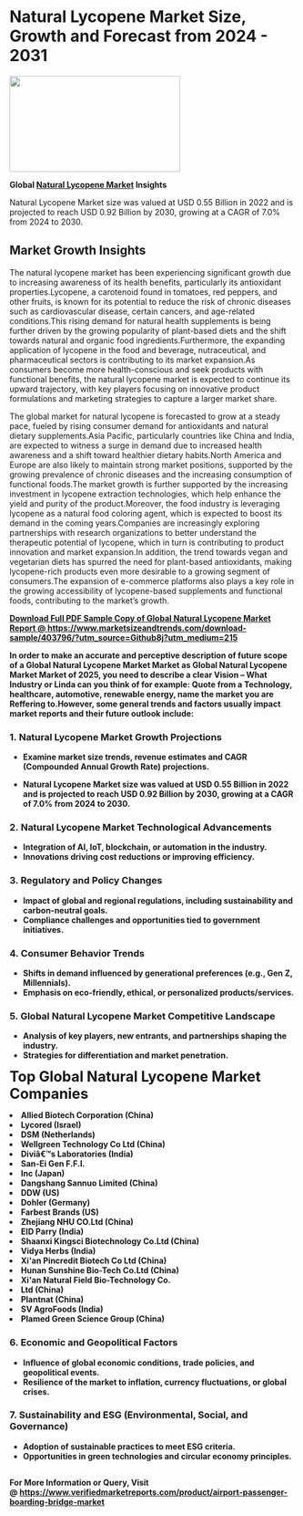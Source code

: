 <H1>Natural Lycopene Market Size, Growth and Forecast from 2024 - 2031</H1><img class="aligncenter size-medium wp-image-584254" src="https://thirdeyenews.in/wp-content/uploads/2024/09/Global-Market-Research-300x168.jpeg" alt="" width="300" height="168" /><p><strong>Global&nbsp;<a href="https://www.marketsizeandtrends.com/download-sample/403796/?utm_source=Github8j?utm_medium=215">Natural Lycopene Market</a> Insights</strong></p><p>Natural Lycopene Market size was valued at USD 0.55 Billion in 2022 and is projected to reach USD 0.92 Billion by 2030, growing at a CAGR of 7.0% from 2024 to 2030.</p><p><h2>Market Growth Insights</h2> <p>The natural lycopene market has been experiencing significant growth due to increasing awareness of its health benefits, particularly its antioxidant properties.Lycopene, a carotenoid found in tomatoes, red peppers, and other fruits, is known for its potential to reduce the risk of chronic diseases such as cardiovascular disease, certain cancers, and age-related conditions.This rising demand for natural health supplements is being further driven by the growing popularity of plant-based diets and the shift towards natural and organic food ingredients.Furthermore, the expanding application of lycopene in the food and beverage, nutraceutical, and pharmaceutical sectors is contributing to its market expansion.As consumers become more health-conscious and seek products with functional benefits, the natural lycopene market is expected to continue its upward trajectory, with key players focusing on innovative product formulations and marketing strategies to capture a larger market share.</p> <p><strong><a href="#"></a></strong></p> <p>The global market for natural lycopene is forecasted to grow at a steady pace, fueled by rising consumer demand for antioxidants and natural dietary supplements.Asia Pacific, particularly countries like China and India, are expected to witness a surge in demand due to increased health awareness and a shift toward healthier dietary habits.North America and Europe are also likely to maintain strong market positions, supported by the growing prevalence of chronic diseases and the increasing consumption of functional foods.The market growth is further supported by the increasing investment in lycopene extraction technologies, which help enhance the yield and purity of the product.Moreover, the food industry is leveraging lycopene as a natural food coloring agent, which is expected to boost its demand in the coming years.Companies are increasingly exploring partnerships with research organizations to better understand the therapeutic potential of lycopene, which in turn is contributing to product innovation and market expansion.In addition, the trend towards vegan and vegetarian diets has spurred the need for plant-based antioxidants, making lycopene-rich products even more desirable to a growing segment of consumers.The expansion of e-commerce platforms also plays a key role in the growing accessibility of lycopene-based supplements and functional foods, contributing to the market’s growth.</p> <p><strong><a href="#"></p><p><span class=""><strong>Download Full PDF Sample Copy of Global Natural Lycopene Market Report</strong> @ <a href="https://www.marketsizeandtrends.com/download-sample/403796/?utm_source=Github8j?utm_medium=215" target="_blank">https://www.marketsizeandtrends.com/download-sample/403796/?utm_source=Github8j?utm_medium=215</a></span></p><p>In order to make an accurate and perceptive description of future scope of a Global&nbsp;Natural Lycopene Market Market as Global&nbsp;Natural Lycopene Market Market of 2025, you need to describe a clear Vision &ndash; What Industry or Linda can you think of for example: Quote from a Technology, healthcare, automotive, renewable energy, name the market you are Reffering to.However, some general trends and factors usually impact market reports and their future outlook include:</p><h3>1.&nbsp;<strong>Natural Lycopene Market Growth Projections</strong></h3><ul><li>Examine market size trends, revenue estimates and CAGR (Compounded Annual Growth Rate) projections.</li><li><p>Natural Lycopene Market size was valued at USD 0.55 Billion in 2022 and is projected to reach USD 0.92 Billion by 2030, growing at a CAGR of 7.0% from 2024 to 2030.</p></li></ul><h3>2.&nbsp;<strong>Natural Lycopene Market Technological Advancements</strong></h3><ul><li>Integration of AI, IoT, blockchain, or automation in the industry.</li><li>Innovations driving cost reductions or improving efficiency.</li></ul><h3>3.&nbsp;<strong>Regulatory and Policy Changes</strong></h3><ul><li>Impact of global and regional regulations, including sustainability and carbon-neutral goals.</li><li>Compliance challenges and opportunities tied to government initiatives.</li></ul><h3>4.&nbsp;<strong>Consumer Behavior Trends</strong></h3><ul><li>Shifts in demand influenced by generational preferences (e.g., Gen Z, Millennials).</li><li>Emphasis on eco-friendly, ethical, or personalized products/services.</li></ul><h3>5.&nbsp;<strong>Global Natural Lycopene Market Competitive Landscape</strong></h3><ul><li>Analysis of key players, new entrants, and partnerships shaping the industry.</li><li>Strategies for differentiation and market penetration.</li></ul><p data-pm-slice="1 1 []"><span style="color: inherit; font-family: inherit; font-size: 25px;">Top Global Natural Lycopene Market Companies</span></p><div class="" data-test-id=""><p><li>Allied Biotech Corporation (China)</li><li> Lycored (Israel)</li><li> DSM (Netherlands)</li><li> Wellgreen Technology Co Ltd (China)</li><li> Diviâ€™s Laboratories (India)</li><li> San-Ei Gen F.F.I.</li><li> Inc (Japan)</li><li> Dangshang Sannuo Limited (China)</li><li> DDW (US)</li><li> Dohler (Germany)</li><li> Farbest Brands (US)</li><li> Zhejiang NHU CO.Ltd (China)</li><li> EID Parry (India)</li><li> Shaanxi Kingsci Biotechnology Co.Ltd (China)</li><li> Vidya Herbs (India)</li><li> Xi'an Pincredit Biotech Co Ltd (China)</li><li> Hunan Sunshine Bio-Tech Co.Ltd (China)</li><li> Xi'an Natural Field Bio-Technology Co.</li><li>Ltd (China)</li><li> Plantnat (China)</li><li> SV AgroFoods (India)</li><li> Plamed Green Science Group (China)</li></p></div><h3>6.&nbsp;<strong>Economic and Geopolitical Factors</strong></h3><ul><li>Influence of global economic conditions, trade policies, and geopolitical events.</li><li>Resilience of the market to inflation, currency fluctuations, or global crises.</li></ul><h3>7.&nbsp;<strong>Sustainability and ESG (Environmental, Social, and Governance)</strong></h3><ul><li>Adoption of sustainable practices to meet ESG criteria.</li><li>Opportunities in green technologies and circular economy principles.</li></ul><h2><strong style="font-size: 14px;">For More Information or Query, Visit @&nbsp;</strong><a style="background-color: #ffffff; font-size: 14px;" href="https://www.marketsizeandtrends.com/report/natural-lycopene-market/" target="_blank">https://www.verifiedmarketreports.com/product/airport-passenger-boarding-bridge-market</a></h2>